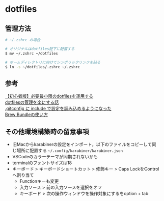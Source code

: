 # dotfiles

## 管理方法

```sh
# ~/.zshrc の場合

# オリジナルはdotfiles配下に配置する
$ mv ~/.zshrc ~/dotfiles

# ホームディレクトリに向けてシンボリックリンクを貼る
$ ln -s ~/dotfiles/.zshrc ~/.zshrc

```

## 参考

[【初心者版】必要最小限のdotfilesを運用する](https://qiita.com/ganyariya/items/d9adffc6535dfca6784b)  
[dotfilesの管理を楽にする話](https://zenn.dev/tkomatsu/articles/d7d089acd29cfa4d57b4)  
[.gitconfig に include で設定を読み込めるようになった](https://coderwall.com/p/z8m3mq/gitconfig-include)  
[Brew Bundleの使い方](https://gist.github.com/yoshimana/43b9205ddedad0ad65f2dee00c6f4261)  

## その他環境構築時の留意事項

- 旧Macからkarabinerの設定をインポート。以下のファイルをコピーして同じ場所に配置する
`~/.config/karabiner/karabiner.json`
- VSCodeのカラーテーマが同期されないかも
- terminalのフォントサイズは18
- キーボード > キーボードショートカット > 修飾キー > Caps LockをControlへ割り当て
  - Functionキーも変更
  - 入力ソース > 前の入力ソースを選択をオフ
  - キーボード > 次の操作ウィンドウを操作対象にするをoption + tab
